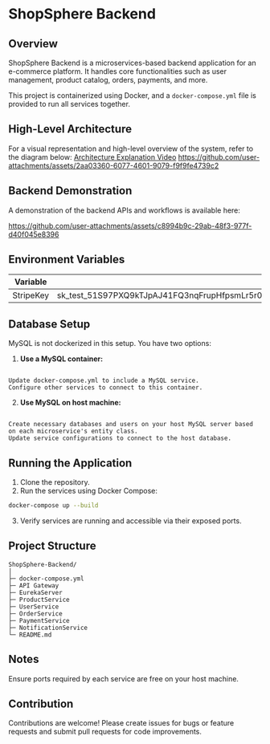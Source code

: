 
# ShopSphere Backend

## Overview

ShopSphere Backend is a microservices-based backend application for an e-commerce platform. It handles core functionalities such as user management, product catalog, orders, payments, and more.

This project is containerized using Docker, and a `docker-compose.yml` file is provided to run all services together.

## High-Level Architecture

For a visual representation and high-level overview of the system, refer to the diagram below:
[Architecture Explanation Video](https://github.com/user-attachments/assets/81b8abf7-7466-4acb-ab99-211472006693)
https://github.com/user-attachments/assets/2aa03360-6077-4601-9079-f9f9fe4739c2

## Backend Demonstration

A demonstration of the backend APIs and workflows is available here: 

https://github.com/user-attachments/assets/c8994b9c-29ab-48f3-977f-d40f045e8396


## Environment Variables




| Variable   | Description |
|------------|-------------|
| StripeKey  | sk_test_51S97PXQ9kTJpAJ41FQ3nqFrupHfpsmLr5r0Gr3ORxXkDSJOH0VVrBtrNquAPffmDOi7WlDB0WzYiHcZTTsfJANiJ009f7MDH0g |

## Database Setup

MySQL is not dockerized in this setup. You have two options:

1. **Use a MySQL container:**
```

Update docker-compose.yml to include a MySQL service.
Configure other services to connect to this container.

```

2. **Use MySQL on host machine:**
```

Create necessary databases and users on your host MySQL server based on each microservice's entity class.
Update service configurations to connect to the host database.

````

## Running the Application

1. Clone the repository.
2. Run the services using Docker Compose:
```bash
docker-compose up --build
````

3. Verify services are running and accessible via their exposed ports.

## Project Structure

```
ShopSphere-Backend/
│
├─ docker-compose.yml 
├─ API Gateway
├─ EurekaServer
├─ ProductService
├─ UserService
├─ OrderService
├─ PaymentService
├─ NotificationService
└─ README.md
```

## Notes

Ensure ports required by each service are free on your host machine.

## Contribution

Contributions are welcome! Please create issues for bugs or feature requests and submit pull requests for code improvements.



